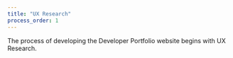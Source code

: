 ```yaml
---
title: "UX Research"
process_order: 1
---
```

The process of developing the Developer Portfolio website begins with UX Research.